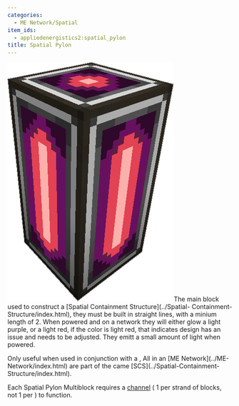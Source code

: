 ```yaml
---
categories:
  - ME Network/Spatial
item_ids:
  - appliedenergistics2:spatial_pylon
title: Spatial Pylon
---
```


![A Picture of a Spatial Pylon.](../../../../public/assets/large/spatial_pylon.png)The main
block used to construct a [Spatial Containment Structure](../Spatial-
Containment-Structure/index.html), they must be built in straight lines, with
a minium length of 2. When powered and on a network they will either glow a
light purple, or a light red, if the color is light red, that indicates design
has an issue and needs to be adjusted. They emitt a small amount of light when
powered.

Only useful when used in conjunction with a <ItemLink
id="appliedenergistics2:spatial_io_port"/>, All <ItemLink
id="appliedenergistics2:spatial_pylon"/> in an [ME Network](../ME-
Network/index.html) are part of the came [SCS](../Spatial-Containment-
Structure/index.html).

Each Spatial Pylon Multiblock requires a [channel](../../channels.md) ( 1
per strand of blocks, not 1 per <ItemLink
id="appliedenergistics2:spatial_pylon"/> ) to function.

<RecipeFor id="appliedenergistics2:spatial_pylon"/>
